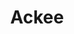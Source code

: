 ---
draft: false
title: Ackee
content:
  id: ackee
  name: Ackee
  logo: /images/applications/analytics/ackee/logo.png
  website: https://ackee.electerious.com/
  iframe_website: /website-iframe/applications/analytics/ackee
  dashboardImage: /images/applications/analytics/ackee/screenshot-1.jpg
  short_description: Ackee is a self-hosted, Node.js-based analytics tool for ensuring privacy.
  description: Ackee analyzes the traffic of your websites. It combines privacy-focused analytics and first-class insights in a minimal interface. The minimal UI allows you to analyze your data without losing focus. The multi-step anonymization process ensures that your users stay anonymous. Ackee is 100% open-source and self-hosted, to ensure complete transparency.
  features:
    - title: Insights at a glance
      description: The interface of Ackee helps you to stay focused. It's blazing fast and easy to navigate. You won't get lost in hundreds of charts and filter options when all you need is simple traffic insights.
    - title: Extend it your way
      description: You can collect data using the centralised GraphQL API or build your own interface and service upon Ackee. The Ackee API acts as a powerful hub, perfect to collect data from a variety of sources, including websites, services and apps.
    - title: Data anonymized
      description: With Ackee, there's no unique user tracking and no cookies. Ackee uses a multi-step process to keep tracked data anonymized while still providing helpful analytics.
    - title: Ready to track
      description: Ackee runs on your own server and is 100% open-source. Our Get started guide covers a variety of ways to make the installation easy for everyone.
  screenshots:
    - /images/applications/analytics/ackee/screenshot-1.jpg
    - /images/applications/analytics/ackee/screenshot-2.jpg
---
